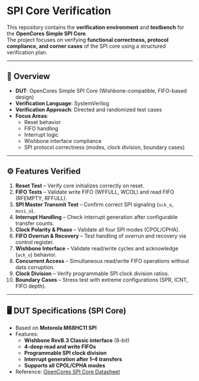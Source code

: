 # SPI Core Verification

This repository contains the **verification environment** and **testbench** for the **OpenCores Simple SPI Core**.  
The project focuses on verifying **functional correctness, protocol compliance, and corner cases** of the SPI core using a structured verification plan.

---

## 📖 Overview
- **DUT**: OpenCores Simple SPI Core (Wishbone-compatible, FIFO-based design)
- **Verification Language**: SystemVerilog
- **Verification Approach**: Directed and randomized test cases
- **Focus Areas**:
  - Reset behavior
  - FIFO handling
  - Interrupt logic
  - Wishbone interface compliance
  - SPI protocol correctness (modes, clock division, boundary cases)

---

## ⚙️ Features Verified
1. **Reset Test** – Verify core initializes correctly on reset.  
2. **FIFO Tests** – Validate write FIFO (WFFULL, WCOL) and read FIFO (RFEMPTY, RFFULL).  
3. **SPI Master Transmit Test** – Confirm correct SPI signaling (`sck_o`, `mosi_o`).  
4. **Interrupt Handling** – Check interrupt generation after configurable transfer counts.  
5. **Clock Polarity & Phase** – Validate all four SPI modes (CPOL/CPHA).  
6. **FIFO Overrun & Recovery** – Test handling of overrun and recovery via control register.  
7. **Wishbone Interface** – Validate read/write cycles and acknowledge (`ack_o`) behavior.  
8. **Concurrent Access** – Simultaneous read/write FIFO operations without data corruption.  
9. **Clock Division** – Verify programmable SPI clock division ratios.  
10. **Boundary Cases** – Stress test with extreme configurations (SPR, ICNT, FIFO depth).

---

## 🖥️ DUT Specifications (SPI Core)
- Based on **Motorola M68HC11 SPI**  
- Features:
  - **Wishbone RevB.3 Classic interface** (8-bit)
  - **4-deep read and write FIFOs**
  - **Programmable SPI clock division**
  - **Interrupt generation after 1–4 transfers**
  - **Supports all CPOL/CPHA modes**
- Reference: [OpenCores SPI Core Datasheet](https://opencores.org/projects/spi)
